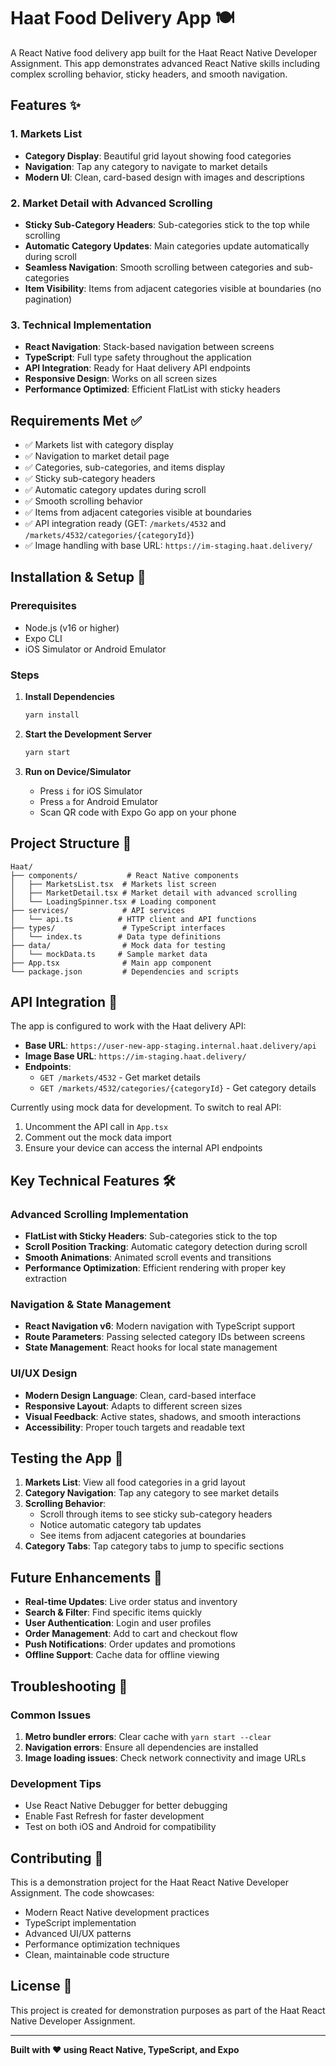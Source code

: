 # Haat Food Delivery App 🍽️

A React Native food delivery app built for the Haat React Native Developer Assignment. This app demonstrates advanced React Native skills including complex scrolling behavior, sticky headers, and smooth navigation.

## Features ✨

### 1. Markets List
- **Category Display**: Beautiful grid layout showing food categories
- **Navigation**: Tap any category to navigate to market details
- **Modern UI**: Clean, card-based design with images and descriptions

### 2. Market Detail with Advanced Scrolling
- **Sticky Sub-Category Headers**: Sub-categories stick to the top while scrolling
- **Automatic Category Updates**: Main categories update automatically during scroll
- **Seamless Navigation**: Smooth scrolling between categories and sub-categories
- **Item Visibility**: Items from adjacent categories visible at boundaries (no pagination)

### 3. Technical Implementation
- **React Navigation**: Stack-based navigation between screens
- **TypeScript**: Full type safety throughout the application
- **API Integration**: Ready for Haat delivery API endpoints
- **Responsive Design**: Works on all screen sizes
- **Performance Optimized**: Efficient FlatList with sticky headers

## Requirements Met ✅

- ✅ Markets list with category display
- ✅ Navigation to market detail page
- ✅ Categories, sub-categories, and items display
- ✅ Sticky sub-category headers
- ✅ Automatic category updates during scroll
- ✅ Smooth scrolling behavior
- ✅ Items from adjacent categories visible at boundaries
- ✅ API integration ready (GET: `/markets/4532` and `/markets/4532/categories/{categoryId}`)
- ✅ Image handling with base URL: `https://im-staging.haat.delivery/`

## Installation & Setup 🚀

### Prerequisites
- Node.js (v16 or higher)
- Expo CLI
- iOS Simulator or Android Emulator

### Steps
1. **Install Dependencies**
   ```bash
   yarn install
   ```

2. **Start the Development Server**
   ```bash
   yarn start
   ```

3. **Run on Device/Simulator**
   - Press `i` for iOS Simulator
   - Press `a` for Android Emulator
   - Scan QR code with Expo Go app on your phone

## Project Structure 📁

```
Haat/
├── components/           # React Native components
│   ├── MarketsList.tsx  # Markets list screen
│   ├── MarketDetail.tsx # Market detail with advanced scrolling
│   └── LoadingSpinner.tsx # Loading component
├── services/            # API services
│   └── api.ts          # HTTP client and API functions
├── types/               # TypeScript interfaces
│   └── index.ts        # Data type definitions
├── data/                # Mock data for testing
│   └── mockData.ts     # Sample market data
├── App.tsx              # Main app component
└── package.json         # Dependencies and scripts
```

## API Integration 🔌

The app is configured to work with the Haat delivery API:

- **Base URL**: `https://user-new-app-staging.internal.haat.delivery/api`
- **Image Base URL**: `https://im-staging.haat.delivery/`
- **Endpoints**:
  - `GET /markets/4532` - Get market details
  - `GET /markets/4532/categories/{categoryId}` - Get category details

Currently using mock data for development. To switch to real API:
1. Uncomment the API call in `App.tsx`
2. Comment out the mock data import
3. Ensure your device can access the internal API endpoints

## Key Technical Features 🛠️

### Advanced Scrolling Implementation
- **FlatList with Sticky Headers**: Sub-categories stick to the top
- **Scroll Position Tracking**: Automatic category detection during scroll
- **Smooth Animations**: Animated scroll events and transitions
- **Performance Optimization**: Efficient rendering with proper key extraction

### Navigation & State Management
- **React Navigation v6**: Modern navigation with TypeScript support
- **Route Parameters**: Passing selected category IDs between screens
- **State Management**: React hooks for local state management

### UI/UX Design
- **Modern Design Language**: Clean, card-based interface
- **Responsive Layout**: Adapts to different screen sizes
- **Visual Feedback**: Active states, shadows, and smooth interactions
- **Accessibility**: Proper touch targets and readable text

## Testing the App 🧪

1. **Markets List**: View all food categories in a grid layout
2. **Category Navigation**: Tap any category to see market details
3. **Scrolling Behavior**: 
   - Scroll through items to see sticky sub-category headers
   - Notice automatic category tab updates
   - See items from adjacent categories at boundaries
4. **Category Tabs**: Tap category tabs to jump to specific sections

## Future Enhancements 🚀

- **Real-time Updates**: Live order status and inventory
- **Search & Filter**: Find specific items quickly
- **User Authentication**: Login and user profiles
- **Order Management**: Add to cart and checkout flow
- **Push Notifications**: Order updates and promotions
- **Offline Support**: Cache data for offline viewing

## Troubleshooting 🔧

### Common Issues
1. **Metro bundler errors**: Clear cache with `yarn start --clear`
2. **Navigation errors**: Ensure all dependencies are installed
3. **Image loading issues**: Check network connectivity and image URLs

### Development Tips
- Use React Native Debugger for better debugging
- Enable Fast Refresh for faster development
- Test on both iOS and Android for compatibility

## Contributing 🤝

This is a demonstration project for the Haat React Native Developer Assignment. The code showcases:

- Modern React Native development practices
- TypeScript implementation
- Advanced UI/UX patterns
- Performance optimization techniques
- Clean, maintainable code structure

## License 📄

This project is created for demonstration purposes as part of the Haat React Native Developer Assignment.

---

**Built with ❤️ using React Native, TypeScript, and Expo** 